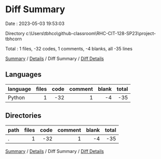 # Diff Summary

Date : 2023-05-03 19:53:03

Directory c:\\Users\\tbhco\\github-classroom\\RHC-CIT-128-SP23\\project-tbhcorn

Total : 1 files,  -32 codes, 1 comments, -4 blanks, all -35 lines

[Summary](results.md) / [Details](details.md) / Diff Summary / [Diff Details](diff-details.md)

## Languages
| language | files | code | comment | blank | total |
| :--- | ---: | ---: | ---: | ---: | ---: |
| Python | 1 | -32 | 1 | -4 | -35 |

## Directories
| path | files | code | comment | blank | total |
| :--- | ---: | ---: | ---: | ---: | ---: |
| . | 1 | -32 | 1 | -4 | -35 |

[Summary](results.md) / [Details](details.md) / Diff Summary / [Diff Details](diff-details.md)